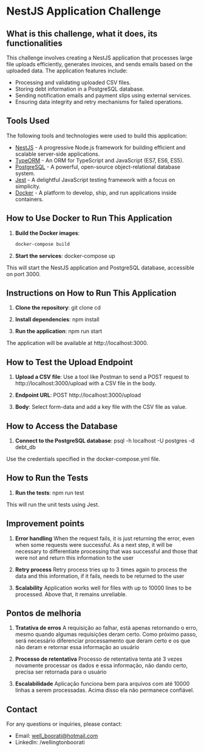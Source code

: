 # NestJS Application Challenge

## What is this challenge, what it does, its functionalities

This challenge involves creating a NestJS application that processes large file uploads efficiently, generates invoices, and sends emails based on the uploaded data. The application features include:

- Processing and validating uploaded CSV files.
- Storing debt information in a PostgreSQL database.
- Sending notification emails and payment slips using external services.
- Ensuring data integrity and retry mechanisms for failed operations.

## Tools Used

The following tools and technologies were used to build this application:

- [NestJS](https://nestjs.com/) - A progressive Node.js framework for building efficient and scalable server-side applications.
- [TypeORM](https://typeorm.io/) - An ORM for TypeScript and JavaScript (ES7, ES6, ES5).
- [PostgreSQL](https://www.postgresql.org/) - A powerful, open-source object-relational database system.
- [Jest](https://jestjs.io/) - A delightful JavaScript testing framework with a focus on simplicity.
- [Docker](https://www.docker.com/) - A platform to develop, ship, and run applications inside containers.

## How to Use Docker to Run This Application

1. **Build the Docker images**:

   ```sh
   docker-compose build

2. **Start the services**:
  docker-compose up

This will start the NestJS application and PostgreSQL database, accessible on port 3000.

## Instructions on How to Run This Application

1. **Clone the repository**:
  git clone <repository-url>
  cd <repository-directory>

2. **Install dependencies**:
  npm install

3. **Run the application**:
  npm run start

The application will be available at http://localhost:3000.

## How to Test the Upload Endpoint

1. **Upload a CSV file**:
  Use a tool like Postman to send a POST request to http://localhost:3000/upload with a CSV file in the body.

2. **Endpoint URL**:
POST http://localhost:3000/upload

3. **Body**:
  Select form-data and add a key file with the CSV file as value.

## How to Access the Database

1. **Connect to the PostgreSQL database**:
  psql -h localhost -U postgres -d debt_db

Use the credentials specified in the docker-compose.yml file.

## How to Run the Tests
1. **Run the tests**:
  npm run test

This will run the unit tests using Jest.

## Improvement points
1. **Error handling**
  When the request fails, it is just returning the error, even when some requests were successful. As a next step, it will be necessary to differentiate processing that was successful and those that were not and return this information to the user

2. **Retry process**
  Retry process tries up to 3 times again to process the data and this information, if it fails, needs to be returned to the user

3. **Scalability**
  Application works well for files with up to 10000 lines to be processed. Above that, it remains unreliable.


## Pontos de melhoria
1. **Tratativa de erros**
  A requisição ao falhar, está apenas retornando o erro, mesmo quando algumas requisições deram certo. Como próximo passo, será necessário diferenciar processamento que deram certo e os que não deram e retornar essa informação ao usuário

2. **Processo de retentativa**
  Processo de retentativa tenta até 3 vezes novamente processar os dados e essa informação, não dando certo, precisa ser retornada para o usuário

3. **Escalabilidade**
  Aplicação funciona bem para arquivos com até 10000 linhas a serem processadas. Acima disso ela não permanece confiável.



## Contact

For any questions or inquiries, please contact:

- Email: well_boorati@hotmail.com
- LinkedIn: /wellingtonboorati












